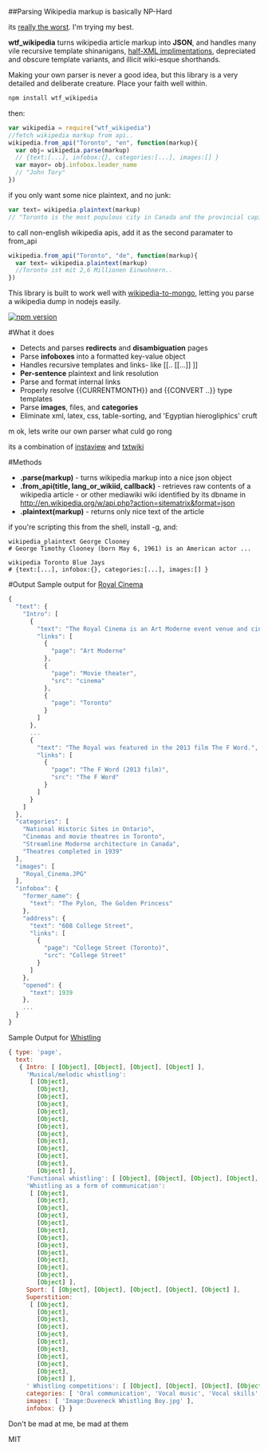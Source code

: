 ##Parsing Wikipedia markup is basically NP-Hard

its [really the worst](https://en.wikipedia.org/wiki/Help:WikiHiero_syntax).   I'm trying my best.

**wtf_wikipedia** turns wikipedia article markup into **JSON**, and handles many vile recursive template shinanigans, [half-XML implimentations](https://en.wikipedia.org/wiki/Help:HTML_in_wikitext), depreciated and obscure template variants, and illicit wiki-esque shorthands.

Making your own parser is never a good idea, but this library is a very detailed and deliberate creature. Place your faith well within.

```bash
npm install wtf_wikipedia
````
then:
````javascript
var wikipedia = require("wtf_wikipedia")
//fetch wikipedia markup from api..
wikipedia.from_api("Toronto", "en", function(markup){
  var obj= wikipedia.parse(markup)
  // {text:[...], infobox:{}, categories:[...], images:[] }
  var mayor= obj.infobox.leader_name
  // "John Tory"
})
````
if you only want some nice plaintext, and no junk:
````javascript
var text= wikipedia.plaintext(markup)
// "Toronto is the most populous city in Canada and the provincial capital..."
````

to call non-english wikipedia apis, add it as the second paramater to from_api
```javascript
wikipedia.from_api("Toronto", "de", function(markup){
  var text= wikipedia.plaintext(markup)
  //Toronto ist mit 2,6 Millionen Einwohnern..
})
```
This library is built to work well with [wikipedia-to-mongo](https://github.com/spencermountain/wikipedia-to-mongodb), letting you parse a wikipedia dump in nodejs easily.

[![npm version](https://badge.fury.io/js/wtf_wikipedia.svg)](http://badge.fury.io/js/wtf_wikipedia)

#What it does
* Detects and parses **redirects** and **disambiguation** pages
* Parse **infoboxes** into a formatted key-value object
* Handles recursive templates and links- like [[.. [[...]] ]]
* **Per-sentence** plaintext and link resolution
* Parse and format internal links
* Properly resolve {{CURRENTMONTH}} and {{CONVERT ..}} type templates
* Parse **images**, files, and **categories**
* Eliminate xml, latex, css, table-sorting, and 'Egyptian hierogliphics' cruft


m ok, lets write our own parser what culd go rong

its a combination of [instaview](https://en.wikipedia.org/wiki/User:Pilaf/InstaView) and [txtwiki](https://github.com/joaomsa/txtwiki.js)

#Methods
* **.parse(markup)** - turns wikipedia markup into a nice json object
* **.from_api(title, lang_or_wikiid, callback)** -  retrieves raw contents of a wikipedia article - or other mediawiki wiki identified by its dbname in http://en.wikipedia.org/w/api.php?action=sitematrix&format=json
* **.plaintext(markup)** -  returns only nice text of the article

if you're scripting this from the shell, install -g, and:
````shell
wikipedia_plaintext George Clooney
# George Timothy Clooney (born May 6, 1961) is an American actor ...

wikipedia Toronto Blue Jays
# {text:[...], infobox:{}, categories:[...], images:[] }

````
#Output
Sample output for [Royal Cinema](https://en.wikipedia.org/wiki/Royal_Cinema)
````javascript
{
  "text": {
    "Intro": [
      {
        "text": "The Royal Cinema is an Art Moderne event venue and cinema in Toronto, Canada.",
        "links": [
          {
            "page": "Art Moderne"
          },
          {
            "page": "Movie theater",
            "src": "cinema"
          },
          {
            "page": "Toronto"
          }
        ]
      },
      ...
      {
        "text": "The Royal was featured in the 2013 film The F Word.",
        "links": [
          {
            "page": "The F Word (2013 film)",
            "src": "The F Word"
          }
        ]
      }
    ]
  },
  "categories": [
    "National Historic Sites in Ontario",
    "Cinemas and movie theatres in Toronto",
    "Streamline Moderne architecture in Canada",
    "Theatres completed in 1939"
  ],
  "images": [
    "Royal_Cinema.JPG"
  ],
  "infobox": {
    "former_name": {
      "text": "The Pylon, The Golden Princess"
    },
    "address": {
      "text": "608 College Street",
      "links": [
        {
          "page": "College Street (Toronto)",
          "src": "College Street"
        }
      ]
    },
    "opened": {
      "text": 1939
    },
    ...
  }
}
````

Sample Output for [Whistling]()
````javascript
{ type: 'page',
  text:
   { Intro: [ [Object], [Object], [Object], [Object] ],
     'Musical/melodic whistling':
      [ [Object],
        [Object],
        [Object],
        [Object],
        [Object],
        [Object],
        [Object],
        [Object],
        [Object],
        [Object],
        [Object],
        [Object],
        [Object] ],
     'Functional whistling': [ [Object], [Object], [Object], [Object], [Object], [Object] ],
     'Whistling as a form of communication':
      [ [Object],
        [Object],
        [Object],
        [Object],
        [Object],
        [Object],
        [Object],
        [Object],
        [Object],
        [Object],
        [Object],
        [Object],
        [Object] ],
     Sport: [ [Object], [Object], [Object], [Object], [Object] ],
     Superstition:
      [ [Object],
        [Object],
        [Object],
        [Object],
        [Object],
        [Object],
        [Object],
        [Object],
        [Object],
        [Object],
        [Object] ],
     ' Whistling competitions': [ [Object], [Object], [Object], [Object] ] },
     categories: [ 'Oral communication', 'Vocal music', 'Vocal skills' ],
     images: [ 'Image:Duveneck Whistling Boy.jpg' ],
     infobox: {} }
````

Don't be mad at me, be mad at them


MIT
